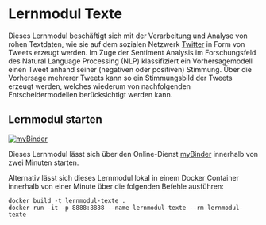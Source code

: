 # Lernmodul Texte

Dieses Lernmodul beschäftigt sich mit der Verarbeitung und Analyse von rohen Textdaten, wie sie auf dem sozialen Netzwerk [Twitter](https://twitter.com) in Form von Tweets erzeugt werden. Im Zuge der Sentiment Analysis im Forschungsfeld des Natural Language Processing (NLP) klassifiziert ein Vorhersagemodell einen Tweet anhand seiner (negativen oder positiven) Stimmung. Über die Vorhersage mehrerer Tweets kann so ein Stimmungsbild der Tweets erzeugt werden, welches wiederum von nachfolgenden Entscheidermodellen berücksichtigt werden kann.

## Lernmodul starten

[![myBinder](https://mybinder.org/badge_logo.svg)](https://mybinder.org/v2/git/https%3A%2F%2Fprojectbase.medien.hs-duesseldorf.de%2Feild.nrw-module%2Flernmodul-texte.git/master?filepath=index.ipynb)

Dieses Lernmodul lässt sich über den Online-Dienst [myBinder](https://mybinder.org/v2/git/https%3A%2F%2Fprojectbase.medien.hs-duesseldorf.de%2Feild.nrw-module%2Flernmodul-texte.git/master?filepath=index.ipynb) innerhalb von zwei Minuten starten. 

Alternativ lässt sich dieses Lernmodul lokal in einem Docker Container innerhalb von einer Minute über die folgenden Befehle ausführen:

```
docker build -t lernmodul-texte .
docker run -it -p 8888:8888 --name lernmodul-texte --rm lernmodul-texte
```
